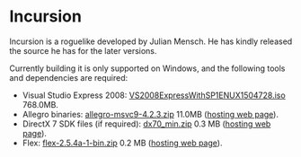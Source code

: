 Incursion
=========

Incursion is a roguelike developed by Julian Mensch.  He has kindly
released the source he has for the later versions.

Currently building it is only supported on Windows, and the following
tools and dependencies are required:

  * Visual Studio Express 2008: [VS2008ExpressWithSP1ENUX1504728.iso](http://download.microsoft.com/download/E/8/E/E8EEB394-7F42-4963-A2D8-29559B738298/VS2008ExpressWithSP1ENUX1504728.iso) 768.0MB.
  * Allegro binaries: [allegro-msvc9-4.2.3.zip](http://cdn.allegro.cc/file/library/allegro-4.2.3/allegro-msvc9-4.2.3.zip) 11.0MB ([hosting web page](https://www.allegro.cc/files/?v=4.2)).
  * DirectX 7 SDK files (if required): [dx70_min.zip](http://alleg.sourceforge.net/files/dx70_min.zip) 0.3 MB ([hosting web page](http://alleg.sourceforge.net/wip.html)).
  * Flex: [flex-2.5.4a-1-bin.zip](http://gnuwin32.sourceforge.net/downlinks/flex-bin-zip.php) 0.2 MB ([hosting web page](http://gnuwin32.sourceforge.net/packages/flex.htm)).
